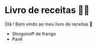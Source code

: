 # Livro de receitas :man_cook:

Olá ! Bem vindo ao meu livro de receitas  :wave:

- Strogonoff de frango
- Pavê
